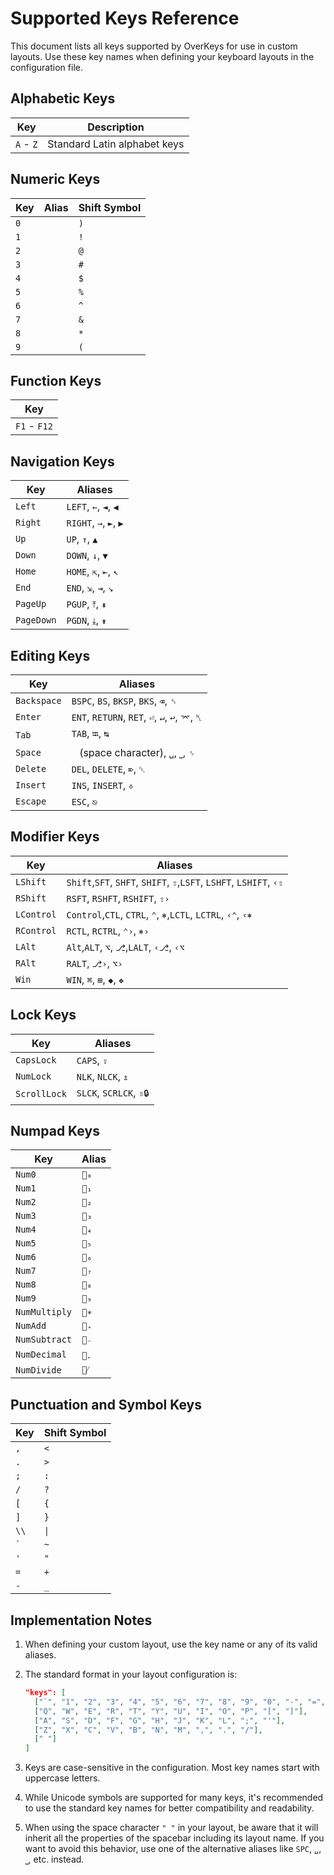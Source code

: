 # Supported Keys Reference

This document lists all keys supported by OverKeys for use in custom layouts. Use these key names when defining your keyboard layouts in the configuration file.

## Alphabetic Keys

| Key       | Description                  |
| --------- | ---------------------------- |
| `A` - `Z` | Standard Latin alphabet keys |

## Numeric Keys

| Key | Alias | Shift Symbol |
| --- | ----- | ------------ |
| `0` |       | `)`          |
| `1` |       | `!`          |
| `2` |       | `@`          |
| `3` |       | `#`          |
| `4` |       | `$`          |
| `5` |       | `%`          |
| `6` |       | `^`          |
| `7` |       | `&`          |
| `8` |       | `*`          |
| `9` |       | `(`          |

## Function Keys

| Key          |
| ------------ |
| `F1` - `F12` |

## Navigation Keys

| Key        | Aliases                |
| ---------- | ---------------------- |
| `Left`     | `LEFT`, `←`, `◄`, `◀`  |
| `Right`    | `RIGHT`, `→`, `►`, `▶` |
| `Up`       | `UP`, `↑`, `▲`         |
| `Down`     | `DOWN`, `↓`, `▼`       |
| `Home`     | `HOME`, `⇱`, `⇤`, `↖`  |
| `End`      | `END`, `⇲`, `⇥`, `↘`   |
| `PageUp`   | `PGUP`, `⤒`, `⇞`       |
| `PageDown` | `PGDN`, `⤓`, `⇟`       |

## Editing Keys

| Key         | Aliases                                         |
| ----------- | ----------------------------------------------- |
| `Backspace` | `BSPC`, `BS`, `BKSP`, `BKS`, `⌫`, `␈`           |
| `Enter`     | `ENT`, `RETURN`, `RET`, `⏎`, `↵`, `↩`, `⌤`, `␤` |
| `Tab`       | `TAB`, `⭾`, `↹`                                 |
| `Space`     | ` ` (space character), `␣`, `⎵`, `␠`            |
| `Delete`    | `DEL`, `DELETE`, `⌦`, `␡`                       |
| `Insert`    | `INS`, `INSERT`, `⎀`                            |
| `Escape`    | `ESC`, `⎋`                                      |

## Modifier Keys

| Key        | Aliases                                                             |
| ---------- | ------------------------------------------------------------------- |
| `LShift`   | `Shift`,`SFT`, `SHFT`, `SHIFT`, `⇧`,`LSFT`, `LSHFT`, `LSHIFT`, `‹⇧` |
| `RShift`   | `RSFT`, `RSHFT`, `RSHIFT`, `⇧›`                                     |
| `LControl` | `Control`,`CTL`, `CTRL`, `⌃`, `⎈`,`LCTL`, `LCTRL`, `‹⌃`, `‹⎈`       |
| `RControl` | `RCTL`, `RCTRL`, `⌃›`, `⎈›`                                         |
| `LAlt`     | `Alt`,`ALT`, `⌥`, `⎇`,`LALT`, `‹⎇`, `‹⌥`                            |
| `RAlt`     | `RALT`, `⎇›`, `⌥›`                                                  |
| `Win`      | `WIN`, `⌘`, `⊞`, `◆`, `❖`                                           |

## Lock Keys

| Key          | Aliases                 |
| ------------ | ----------------------- |
| `CapsLock`   | `CAPS`, `⇪`             |
| `NumLock`    | `NLK`, `NLCK`, `⇭`      |
| `ScrollLock` | `SLCK`, `SCRLCK`, `⇳🔒` |

## Numpad Keys

| Key           | Alias  |
| ------------- | ------ |
| `Num0`        | `🔢₀`  |
| `Num1`        | `🔢₁`  |
| `Num2`        | `🔢₂`  |
| `Num3`        | `🔢₃`  |
| `Num4`        | `🔢₄`  |
| `Num5`        | `🔢₅`  |
| `Num6`        | `🔢₆`  |
| `Num7`        | `🔢₇`  |
| `Num8`        | `🔢₈`  |
| `Num9`        | `🔢₉`  |
| `NumMultiply` | `🔢∗`  |
| `NumAdd`      | `🔢₊`  |
| `NumSubtract` | `🔢₋`  |
| `NumDecimal`  | `🔢．` |
| `NumDivide`   | `🔢⁄`  |

## Punctuation and Symbol Keys

| Key     | Shift Symbol |
| ------- | ------------ |
| `,`     | `<`          |
| `.`     | `>`          |
| `;`     | `:`          |
| `/`     | `?`          |
| `[`     | `{`          |
| `]`     | `}`          |
| `\\`    | `\|`         |
| `` ` `` | `~`          |
| `'`     | `"`          |
| `=`     | `+`          |
| `-`     | `_`          |

## Implementation Notes

1. When defining your custom layout, use the key name or any of its valid aliases.
2. The standard format in your layout configuration is:

   ```json
   "keys": [
     ["`", "1", "2", "3", "4", "5", "6", "7", "8", "9", "0", "-", "=", "BSPC"],
     ["Q", "W", "E", "R", "T", "Y", "U", "I", "O", "P", "[", "]"],
     ["A", "S", "D", "F", "G", "H", "J", "K", "L", ";", "'"],
     ["Z", "X", "C", "V", "B", "N", "M", ",", ".", "/"],
     [" "]
   ]
   ```

3. Keys are case-sensitive in the configuration. Most key names start with uppercase letters.
4. While Unicode symbols are supported for many keys, it's recommended to use the standard key names for better compatibility and readability.
5. When using the space character `" "` in your layout, be aware that it will inherit all the properties of the spacebar including its layout name. If you want to avoid this behavior, use one of the alternative aliases like `SPC`, `␣`, `⎵`, etc. instead.
